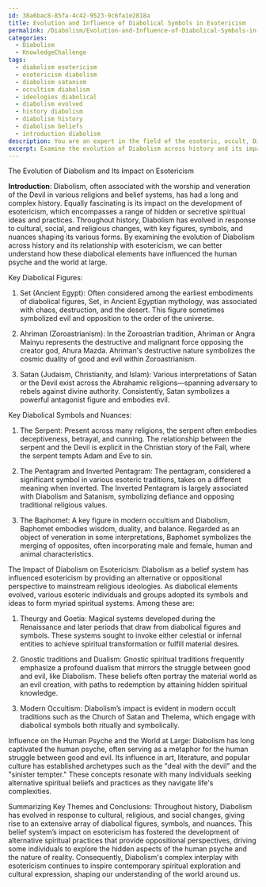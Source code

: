```yaml
---
id: 38a6bac8-85fa-4c42-9523-9c6fa1e2818a
title: Evolution and Influence of Diabolical Symbols in Esotericism
permalink: /Diabolism/Evolution-and-Influence-of-Diabolical-Symbols-in-Esotericism/
categories:
  - Diabolism
  - KnowledgeChallenge
tags:
  - diabolism esotericism
  - esotericism diabolism
  - diabolism satanism
  - occultism diabolism
  - ideologies diabolical
  - diabolism evolved
  - history diabolism
  - diabolism history
  - diabolism beliefs
  - introduction diabolism
description: You are an expert in the field of the esoteric, occult, Diabolism and Education. You are a writer of tests, challenges, books and deep knowledge on Diabolism for initiates and students to gain deep insights and understanding from. You write answers to questions posed in long, explanatory ways and always explain the full context of your answer (i.e., related concepts, formulas, examples, or history), as well as the step-by-step thinking process you take to answer the challenges. Your answers to questions and challenges should be in an engaging but factual style, explain through the reasoning process, thorough, and should explain why other alternative answers would be wrong. Summarize the key themes, ideas, and conclusions at the end.
excerpt: Examine the evolution of Diabolism across history and its impact on the development of esotericism, while taking into account its diverse cultural and philosophical contexts. Identify the key diabolical figures, symbols, and nuances that have shaped this belief system, and explain the unique ways in which these elements have influenced the human psyche and the world at large.
---
```

The Evolution of Diabolism and Its Impact on Esotericism

**Introduction**:
Diabolism, often associated with the worship and veneration of the Devil in various religions and belief systems, has had a long and complex history. Equally fascinating is its impact on the development of esotericism, which encompasses a range of hidden or secretive spiritual ideas and practices. Throughout history, Diabolism has evolved in response to cultural, social, and religious changes, with key figures, symbols, and nuances shaping its various forms. By examining the evolution of Diabolism across history and its relationship with esotericism, we can better understand how these diabolical elements have influenced the human psyche and the world at large.

Key Diabolical Figures:
1. Set (Ancient Egypt): Often considered among the earliest embodiments of diabolical figures, Set, in Ancient Egyptian mythology, was associated with chaos, destruction, and the desert. This figure sometimes symbolized evil and opposition to the order of the universe.

2. Ahriman (Zoroastrianism): In the Zoroastrian tradition, Ahriman or Angra Mainyu represents the destructive and malignant force opposing the creator god, Ahura Mazda. Ahriman's destructive nature symbolizes the cosmic duality of good and evil within Zoroastrianism.

3. Satan (Judaism, Christianity, and Islam): Various interpretations of Satan or the Devil exist across the Abrahamic religions—spanning adversary to rebels against divine authority. Consistently, Satan symbolizes a powerful antagonist figure and embodies evil.

Key Diabolical Symbols and Nuances:

1. The Serpent: Present across many religions, the serpent often embodies deceptiveness, betrayal, and cunning. The relationship between the serpent and the Devil is explicit in the Christian story of the Fall, where the serpent tempts Adam and Eve to sin.

2. The Pentagram and Inverted Pentagram: The pentagram, considered a significant symbol in various esoteric traditions, takes on a different meaning when inverted. The Inverted Pentagram is largely associated with Diabolism and Satanism, symbolizing defiance and opposing traditional religious values.

3. The Baphomet: A key figure in modern occultism and Diabolism, Baphomet embodies wisdom, duality, and balance. Regarded as an object of veneration in some interpretations, Baphomet symbolizes the merging of opposites, often incorporating male and female, human and animal characteristics.

The Impact of Diabolism on Esotericism:
Diabolism as a belief system has influenced esotericism by providing an alternative or oppositional perspective to mainstream religious ideologies. As diabolical elements evolved, various esoteric individuals and groups adopted its symbols and ideas to form myriad spiritual systems. Among these are:

1. Theurgy and Goetia: Magical systems developed during the Renaissance and later periods that draw from diabolical figures and symbols. These systems sought to invoke either celestial or infernal entities to achieve spiritual transformation or fulfill material desires.

2. Gnostic traditions and Dualism: Gnostic spiritual traditions frequently emphasize a profound dualism that mirrors the struggle between good and evil, like Diabolism. These beliefs often portray the material world as an evil creation, with paths to redemption by attaining hidden spiritual knowledge.

3. Modern Occultism: Diabolism’s impact is evident in modern occult traditions such as the Church of Satan and Thelema, which engage with diabolical symbols both ritually and symbolically.

Influence on the Human Psyche and the World at Large:
Diabolism has long captivated the human psyche, often serving as a metaphor for the human struggle between good and evil. Its influence in art, literature, and popular culture has established archetypes such as the "deal with the devil" and the "sinister tempter." These concepts resonate with many individuals seeking alternative spiritual beliefs and practices as they navigate life's complexities.

Summarizing Key Themes and Conclusions:
Throughout history, Diabolism has evolved in response to cultural, religious, and social changes, giving rise to an extensive array of diabolical figures, symbols, and nuances. This belief system’s impact on esotericism has fostered the development of alternative spiritual practices that provide oppositional perspectives, driving some individuals to explore the hidden aspects of the human psyche and the nature of reality. Consequently, Diabolism's complex interplay with esotericism continues to inspire contemporary spiritual exploration and cultural expression, shaping our understanding of the world around us.
